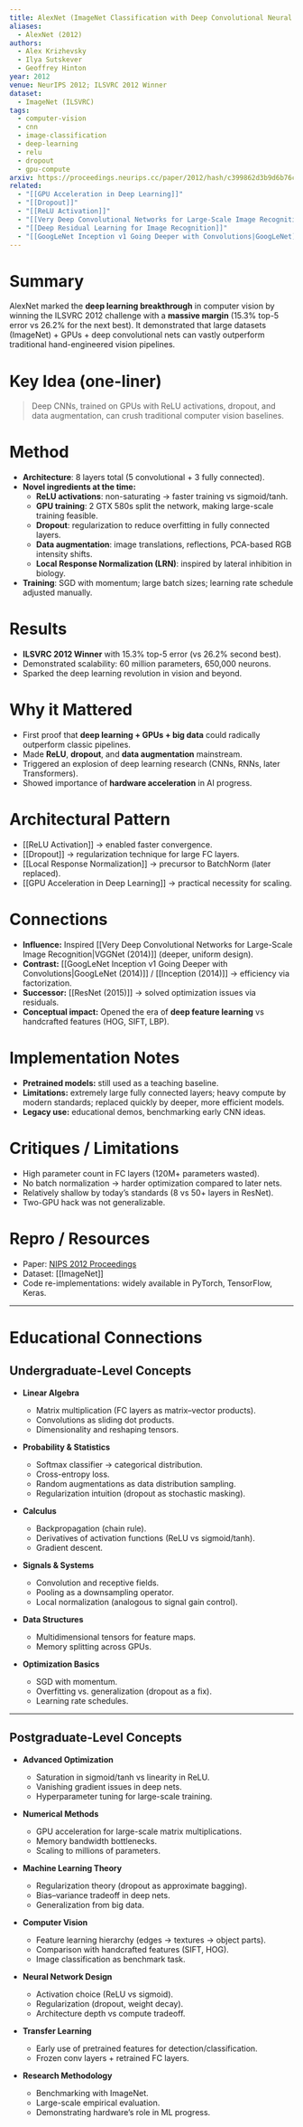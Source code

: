 ```yaml
---
title: AlexNet (ImageNet Classification with Deep Convolutional Neural Networks)
aliases:
  - AlexNet (2012)
authors:
  - Alex Krizhevsky
  - Ilya Sutskever
  - Geoffrey Hinton
year: 2012
venue: NeurIPS 2012; ILSVRC 2012 Winner
dataset:
  - ImageNet (ILSVRC)
tags:
  - computer-vision
  - cnn
  - image-classification
  - deep-learning
  - relu
  - dropout
  - gpu-compute
arxiv: https://proceedings.neurips.cc/paper/2012/hash/c399862d3b9d6b76c8436e924a68c45b-Abstract.html
related:
  - "[[GPU Acceleration in Deep Learning]]"
  - "[[Dropout]]"
  - "[[ReLU Activation]]"
  - "[[Very Deep Convolutional Networks for Large-Scale Image Recognition|VGGNet (2014)]]"
  - "[[Deep Residual Learning for Image Recognition]]"
  - "[[GoogLeNet Inception v1 Going Deeper with Convolutions|GoogLeNet]]"
---
```


# Summary
AlexNet marked the **deep learning breakthrough** in computer vision by winning the ILSVRC 2012 challenge with a **massive margin** (15.3% top-5 error vs 26.2% for the next best). It demonstrated that large datasets (ImageNet) + GPUs + deep convolutional nets can vastly outperform traditional hand-engineered vision pipelines.

# Key Idea (one-liner)
> Deep CNNs, trained on GPUs with ReLU activations, dropout, and data augmentation, can crush traditional computer vision baselines.

# Method
- **Architecture**: 8 layers total (5 convolutional + 3 fully connected).
- **Novel ingredients at the time:**
  - **ReLU activations**: non-saturating → faster training vs sigmoid/tanh.
  - **GPU training**: 2 GTX 580s split the network, making large-scale training feasible.
  - **Dropout**: regularization to reduce overfitting in fully connected layers.
  - **Data augmentation**: image translations, reflections, PCA-based RGB intensity shifts.
  - **Local Response Normalization (LRN)**: inspired by lateral inhibition in biology.
- **Training**: SGD with momentum; large batch sizes; learning rate schedule adjusted manually.

# Results
- **ILSVRC 2012 Winner** with 15.3% top-5 error (vs 26.2% second best).
- Demonstrated scalability: 60 million parameters, 650,000 neurons.
- Sparked the deep learning revolution in vision and beyond.

# Why it Mattered
- First proof that **deep learning + GPUs + big data** could radically outperform classic pipelines.
- Made **ReLU**, **dropout**, and **data augmentation** mainstream.
- Triggered an explosion of deep learning research (CNNs, RNNs, later Transformers).
- Showed importance of **hardware acceleration** in AI progress.

# Architectural Pattern
- [[ReLU Activation]] → enabled faster convergence.
- [[Dropout]] → regularization technique for large FC layers.
- [[Local Response Normalization]] → precursor to BatchNorm (later replaced).
- [[GPU Acceleration in Deep Learning]] → practical necessity for scaling.

# Connections
- **Influence:** Inspired [[Very Deep Convolutional Networks for Large-Scale Image Recognition|VGGNet (2014)]] (deeper, uniform design).
- **Contrast:** [[GoogLeNet Inception v1 Going Deeper with Convolutions|GoogLeNet (2014)]] / [[Inception (2014)]] → efficiency via factorization.
- **Successor:** [[ResNet (2015)]] → solved optimization issues via residuals.
- **Conceptual impact:** Opened the era of **deep feature learning** vs handcrafted features (HOG, SIFT, LBP).

# Implementation Notes
- **Pretrained models:** still used as a teaching baseline.
- **Limitations:** extremely large fully connected layers; heavy compute by modern standards; replaced quickly by deeper, more efficient models.
- **Legacy use:** educational demos, benchmarking early CNN ideas.

# Critiques / Limitations
- High parameter count in FC layers (120M+ parameters wasted).
- No batch normalization → harder optimization compared to later nets.
- Relatively shallow by today’s standards (8 vs 50+ layers in ResNet).
- Two-GPU hack was not generalizable.

# Repro / Resources
- Paper: [NIPS 2012 Proceedings](https://proceedings.neurips.cc/paper/2012/hash/c399862d3b9d6b76c8436e924a68c45b-Abstract.html)
- Dataset: [[ImageNet]]
- Code re-implementations: widely available in PyTorch, TensorFlow, Keras.

---

# Educational Connections

## Undergraduate-Level Concepts

- **Linear Algebra**
  - Matrix multiplication (FC layers as matrix–vector products).
  - Convolutions as sliding dot products.
  - Dimensionality and reshaping tensors.

- **Probability & Statistics**
  - Softmax classifier → categorical distribution.
  - Cross-entropy loss.
  - Random augmentations as data distribution sampling.
  - Regularization intuition (dropout as stochastic masking).

- **Calculus**
  - Backpropagation (chain rule).
  - Derivatives of activation functions (ReLU vs sigmoid/tanh).
  - Gradient descent.

- **Signals & Systems**
  - Convolution and receptive fields.
  - Pooling as a downsampling operator.
  - Local normalization (analogous to signal gain control).

- **Data Structures**
  - Multidimensional tensors for feature maps.
  - Memory splitting across GPUs.

- **Optimization Basics**
  - SGD with momentum.
  - Overfitting vs. generalization (dropout as a fix).
  - Learning rate schedules.

---

## Postgraduate-Level Concepts

- **Advanced Optimization**
  - Saturation in sigmoid/tanh vs linearity in ReLU.
  - Vanishing gradient issues in deep nets.
  - Hyperparameter tuning for large-scale training.

- **Numerical Methods**
  - GPU acceleration for large-scale matrix multiplications.
  - Memory bandwidth bottlenecks.
  - Scaling to millions of parameters.

- **Machine Learning Theory**
  - Regularization theory (dropout as approximate bagging).
  - Bias–variance tradeoff in deep nets.
  - Generalization from big data.

- **Computer Vision**
  - Feature learning hierarchy (edges → textures → object parts).
  - Comparison with handcrafted features (SIFT, HOG).
  - Image classification as benchmark task.

- **Neural Network Design**
  - Activation choice (ReLU vs sigmoid).
  - Regularization (dropout, weight decay).
  - Architecture depth vs compute tradeoff.

- **Transfer Learning**
  - Early use of pretrained features for detection/classification.
  - Frozen conv layers + retrained FC layers.

- **Research Methodology**
  - Benchmarking with ImageNet.
  - Large-scale empirical evaluation.
  - Demonstrating hardware’s role in ML progress.
